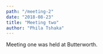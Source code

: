 ```yaml
---
path: "/meeting-2"
date: "2018-08-23"
title: "Meeting two"
author: "Phila Tshaka"
---
```

Meeting one was held at Butterworth.
